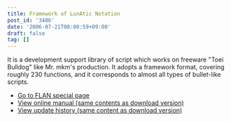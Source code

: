 ```yaml
---
title: Framework of LunAtic Notation
post_id: '3486'
date: '2006-07-21T00:00:59+09:00'
draft: false
tag: []
---
```


It is a development support library of script which works on freeware "Toei Bulldog" like Mr. mkm's production. It adopts a framework format, covering roughly 230 functions, and it corresponds to almost all types of bullet-like scripts.

*   [Go to FLAN special page](/tag/flan)
*   [View online manual (same contents as download version)](/!/flan/)
*   [View update history (same content as download version)](/!/flan/DATA/__history.xml)